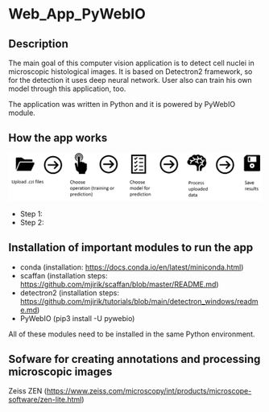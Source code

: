 # Web_App_PyWebIO
## Description
The main goal of this computer vision application is to detect cell nuclei in microscopic histological images. 
It is based on Detectron2 framework, so for the detection it uses deep neural network. User also can train his own model through this application, too.

The application was written in Python and it is powered by PyWebIO module.

## How the app works
![alt text](https://github.com/janburian/Web_App_PyWebIO/blob/main/schema2.png?raw=true)

* Step 1: 
* Step 2: 


## Installation of important modules to run the app
* conda (installation: https://docs.conda.io/en/latest/miniconda.html)
* scaffan (installation steps: https://github.com/mjirik/scaffan/blob/master/README.md)
* detectron2 (installation steps: https://github.com/mjirik/tutorials/blob/main/detectron_windows/readme.md)
* PyWebIO (pip3 install -U pywebio)

All of these modules need to be installed in the same Python environment. 

## Sofware for creating annotations and processing microscopic images
Zeiss ZEN (https://www.zeiss.com/microscopy/int/products/microscope-software/zen-lite.html)
